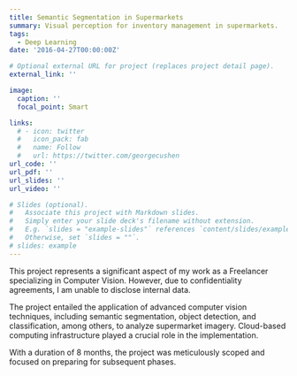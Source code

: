 ```yaml
---
title: Semantic Segmentation in Supermarkets
summary: Visual perception for inventory management in supermarkets.
tags:
  - Deep Learning
date: '2016-04-27T00:00:00Z'

# Optional external URL for project (replaces project detail page).
external_link: ''

image:
  caption: ''
  focal_point: Smart

links:
  # - icon: twitter
  #   icon_pack: fab
  #   name: Follow
  #   url: https://twitter.com/georgecushen
url_code: ''
url_pdf: ''
url_slides: ''
url_video: ''

# Slides (optional).
#   Associate this project with Markdown slides.
#   Simply enter your slide deck's filename without extension.
#   E.g. `slides = "example-slides"` references `content/slides/example-slides.md`.
#   Otherwise, set `slides = ""`.
# slides: example
---
```

This project represents a significant aspect of my work as a Freelancer specializing in Computer Vision. However, due to confidentiality agreements, I am unable to disclose internal data.

The project entailed the application of advanced computer vision techniques, including semantic segmentation, object detection, and classification, among others, to analyze supermarket imagery. Cloud-based computing infrastructure played a crucial role in the implementation.

With a duration of 8 months, the project was meticulously scoped and focused on preparing for subsequent phases.